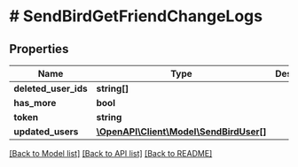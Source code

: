 # # SendBirdGetFriendChangeLogs

## Properties

Name | Type | Description | Notes
------------ | ------------- | ------------- | -------------
**deleted_user_ids** | **string[]** |  | [optional]
**has_more** | **bool** |  | [optional]
**token** | **string** |  | [optional]
**updated_users** | [**\OpenAPI\Client\Model\SendBirdUser[]**](SendBirdUser.md) |  | [optional]

[[Back to Model list]](../../README.md#models) [[Back to API list]](../../README.md#endpoints) [[Back to README]](../../README.md)
